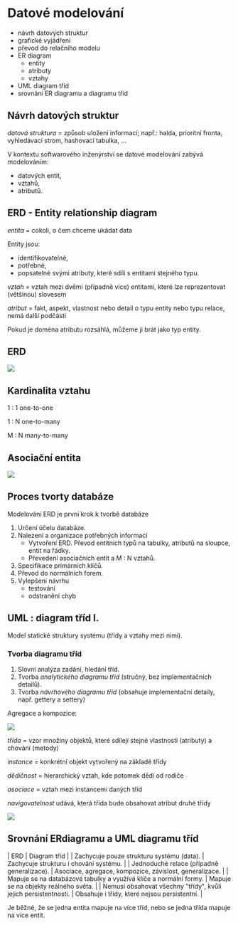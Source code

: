 # Datové modelování
- návrh datových struktur
- grafické vyjádření
- převod do relačního modelu
- ER diagram
    - entity
    - atributy
    - vztahy
- UML diagram tříd
- srovnání ER diagramu a diagramu tříd

## Návrh datových struktur
_datová struktura_ = způsob uložení informací; např.: halda, prioritní fronta, vyhledávací strom, hashovací tabulka, ...

V kontextu softwarového inženýrství se datové modelování zabývá modelováním:

- datových entit,
- vztahů,
- atributů.

## ERD - Entity relationship diagram

_entita_ = cokoli, o čem chceme ukádat data

Entity jsou:

- identifikovatelné,
- potřebné,
- popsatelné svými atributy, které sdíli s entitami stejného typu.

_vztah_ = vztah mezi dvěmi (případně více) entitami, které lze reprezentovat (většinou) slovesem

_atribut_ = fakt, aspekt, vlastnost nebo detail o typu entity nebo typu relace, nemá další podčásti

Pokud je doména atributu rozsáhlá, můžeme ji brát jako typ entity.

## ERD

![](19/IMG_4541.JPG)

## Kardinalita vztahu

1 : 1 one-to-one

1 : N one-to-many

M : N many-to-many

## Asociační entita

![](19/IMG_4542.JPG)

## Proces tvorty databáze

Modelování ERD je první krok k tvorbě databáze

1. Určení účelu databáze.
2. Nalezení a organizace potřebných informací
    - Vytvoření ERD. Převod entitních typů na tabulky, atributů na sloupce, entit na řádky.
    - Převedení asociačních entit a M : N vztahů.
3. Specifikace primárních klíčů.
4. Převod do normálních forem.
5. Vylepšení návrhu
    - testování
    - odstranění chyb

## UML : diagram tříd I.

Model statické struktury systému (třídy a vztahy mezi nimi).

### Tvorba diagramu tříd

1. Slovní analýza zadání, hledání tříd.
2. Tvorba _analytického diagramu tříd_ (stručný, bez implementačních detailů).
3. Tvorba _návrhového diagramu tříd_ (obsahuje implementační detaily, např. gettery a settery)

Agregace a kompozice:

![](19/IMG_4544.JPG)

_třída_ = vzor množiny objektů, které sdílejí stejné vlastnosti (atributy) a chování (metody)

_instance_ = konkrétní objekt vytvořený na základě třídy

_dědičnost_ = hierarchický vztah, kde potomek dědí od rodiče

_asociace_ = vztah mezi instancemi daných tříd

_navigovatelnost_ udává, která třída bude obsahovat atribut druhé třídy

![](19/IMG_4545.JPG)

## Srovnání ERdiagramu a UML diagramu tříd

| ERD | Diagram tříd |
| Zachycuje pouze strukturu systému (data). | Zachycuje strukturu i chování systému. |
| Jednoduché relace (případně generalizace). | Asociace, agregace, kompozice, závislost, generalizace. |
| Mapuje se na databázové tabulky a využívá klíče a normální formy. | Mapuje se na objekty reálného světa. |
| Nemusí obsahovat všechny "třídy", kvůli jejich persistentnosti. | Obsahuje i třídy, které nejsou persistentní. |

Je běžné, že se jedna entita mapuje na více tříd, nebo se jedna třída mapuje na více entit.

